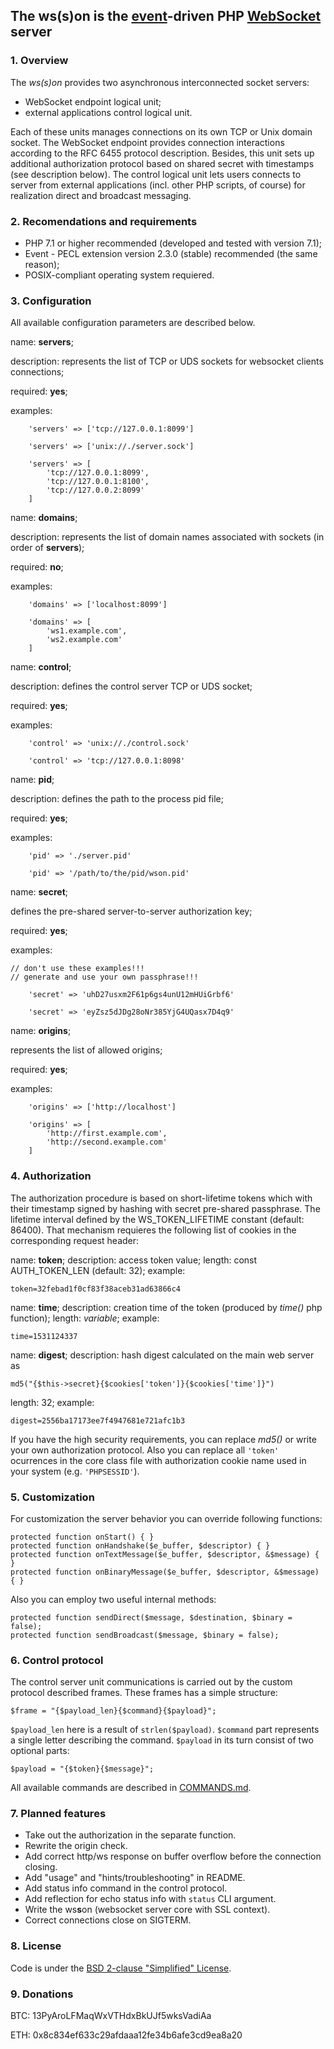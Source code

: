 The **ws(s)on** is the [event](http://pecl.php.net/package/event
"PECL::Package::event")-driven
PHP [WebSocket](https://tools.ietf.org/html/rfc6455 "RFC 6455") server
--------------------------------------------------------------------------------
### 1. Overview

The *ws(s)on* provides two asynchronous 
interconnected socket servers:
* WebSocket endpoint logical unit;
* external applications control logical unit.

Each of these units manages connections on its own TCP or Unix domain socket.
The WebSocket endpoint provides connection interactions according to the
RFC 6455 protocol description. Besides, this unit sets up additional
authorization protocol based on shared secret with timestamps (see description
below). The control logical unit lets users connects to server from external
applications (incl. other PHP scripts, of course) for realization direct and
broadcast messaging.

### 2. Recomendations and requirements

* PHP 7.1 or higher recommended (developed and tested with version 7.1);
* Event - PECL extension version 2.3.0 (stable) recommended (the same reason);
* POSIX-compliant operating system requiered.

### 3. Configuration

All available configuration parameters are described below.


name: **servers**;

description: represents the list of TCP or UDS sockets for websocket
clients connections;

required: **yes**;

examples:
```
	'servers' => ['tcp://127.0.0.1:8099']

	'servers' => ['unix://./server.sock']

	'servers' => [
		'tcp://127.0.0.1:8099',
		'tcp://127.0.0.1:8100',
		'tcp://127.0.0.2:8099'
	]
```

name: **domains**;

description: represents the list of domain names associated with sockets
(in order of **servers**);

required: **no**;

examples:
```
	'domains' => ['localhost:8099']

	'domains' => [
		'ws1.example.com',
		'ws2.example.com'
	]
```

name: **control**;

description: defines the control server TCP or UDS socket;

required: **yes**;

examples:
```
	'control' => 'unix://./control.sock'

	'control' => 'tcp://127.0.0.1:8098'
```

name: **pid**;

description: defines the path to the process pid file;

required: **yes**;

examples:
```
	'pid' => './server.pid'
	
	'pid' => '/path/to/the/pid/wson.pid'
```

name: **secret**;

defines the pre-shared server-to-server authorization key;

required: **yes**;

examples:
```
// don't use these examples!!!
// generate and use your own passphrase!!!

	'secret' => 'uhD27usxm2F61p6gs4unU12mHUiGrbf6'

	'secret' => 'eyZsz5dJDg28oNr385YjG4UQasx7D4q9'
```

name: **origins**;

represents the list of allowed origins;

required: **yes**;

examples:
```
	'origins' => ['http://localhost']

	'origins' => [
		'http://first.example.com',
		'http://second.example.com'
	]
```

### 4. Authorization

The authorization procedure is based on short-lifetime tokens which with their
timestamp signed by hashing with secret pre-shared passphrase. The lifetime
interval defined by the WS_TOKEN_LIFETIME constant (default: 86400). That
mechanism requieres the following list of cookies in the corresponding request
header:

name: **token**;
description: access token value;
length: const AUTH_TOKEN_LEN (default: 32);
example:
```
token=32febad1f0cf83f38aceb31ad63866c4
```
name: **time**;
description: creation time of the token (produced by *time()* php function);
length: *variable*;
example:
```
time=1531124337
```
name: **digest**;
description: hash digest calculated on the main web server as
```
md5("{$this->secret}{$cookies['token']}{$cookies['time']}")
```
length: 32;
example:
```
digest=2556ba17173ee7f4947681e721afc1b3
```
If you have the high security requirements, you can replace *md5()*
or write your own authorization protocol.
Also you can replace all `'token'` ocurrences in the core class file with
authorization cookie name used in your system (e.g. `'PHPSESSID'`).

### 5. Customization

For customization the server behavior you can override following functions:
```
protected function onStart() { }
protected function onHandshake($e_buffer, $descriptor) { }
protected function onTextMessage($e_buffer, $descriptor, &$message) { }
protected function onBinaryMessage($e_buffer, $descriptor, &$message) { }
```
Also you can employ two useful internal methods:
```
protected function sendDirect($message, $destination, $binary = false);
protected function sendBroadcast($message, $binary = false);
```
### 6. Control protocol

The control server unit communications is carried out by the custom protocol
described frames. These frames has a simple structure:
```
$frame = "{$payload_len}{$command}{$payload}";
```
`$payload_len` here is a result of `strlen($payload)`.
`$command` part represents a single letter describing the command.
`$payload` in its turn consist of two optional parts:
```
$payload = "{$token}{$message}";
```
All available commands are described in [COMMANDS.md](./COMMANDS.md).

### 7. Planned features

* Take out the authorization in the separate function.
* Rewrite the origin check.
* Add correct http/ws response on buffer overflow before the connection closing.
* Add "usage" and "hints/troubleshooting" in README.
* Add status info command in the control protocol.
* Add reflection for echo status info with `status` CLI argument.
* Write the ws**s**on (websocket server core with SSL context).
* Correct connections close on SIGTERM.

### 8. License

Code is under the [BSD 2-clause "Simplified" License](./LICENSE.txt).

### 9. Donations

BTC: 13PyAroLFMaqWxVTHdxBkUJf5wksVadiAa

ETH: 0x8c834ef633c29afdaaa12fe34b6afe3cd9ea8a20
